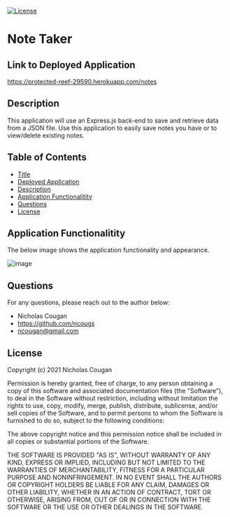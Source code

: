 [![License](https://img.shields.io/badge/License-MIT-yellow.svg)](https://opensource.org/licenses/MIT)
# Note Taker
 
## Link to Deployed Application

https://protected-reef-29590.herokuapp.com/notes

## Description
  
This application will use an Express.js back-end to save and retrieve data from a JSON file. Use this application to easily save notes you have or to view/delete existing notes. 

## Table of Contents

- [Title](#note-taker)
- [Deployed Application](#link-to-deployed-application)
- [Description](#description)
- [Application Functionalitity](#application-functionalitity)
- [Questions](#questions)
- [License](#license)

## Application Functionalitity

The below image shows the application functionality and appearance.

![image](https://user-images.githubusercontent.com/84214872/128584722-3bc36f87-f48c-4112-af86-0dcb73f02307.png)

## Questions

For any questions, please reach out to the author below: 

* Nicholas Cougan
* https://github.com/ncougs
* ncougan@gmail.com

## License

Copyright (c) 2021 Nicholas Cougan

Permission is hereby granted, free of charge, to any person obtaining a copy
of this software and associated documentation files (the "Software"), to deal
in the Software without restriction, including without limitation the rights
to use, copy, modify, merge, publish, distribute, sublicense, and/or sell
copies of the Software, and to permit persons to whom the Software is
furnished to do so, subject to the following conditions:

The above copyright notice and this permission notice shall be included in all
copies or substantial portions of the Software.

THE SOFTWARE IS PROVIDED "AS IS", WITHOUT WARRANTY OF ANY KIND, EXPRESS OR
IMPLIED, INCLUDING BUT NOT LIMITED TO THE WARRANTIES OF MERCHANTABILITY,
FITNESS FOR A PARTICULAR PURPOSE AND NONINFRINGEMENT. IN NO EVENT SHALL THE
AUTHORS OR COPYRIGHT HOLDERS BE LIABLE FOR ANY CLAIM, DAMAGES OR OTHER
LIABILITY, WHETHER IN AN ACTION OF CONTRACT, TORT OR OTHERWISE, ARISING FROM,
OUT OF OR IN CONNECTION WITH THE SOFTWARE OR THE USE OR OTHER DEALINGS IN THE
SOFTWARE.
